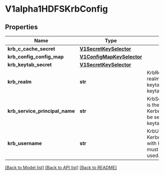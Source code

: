 # V1alpha1HDFSKrbConfig

## Properties
Name | Type | Description | Notes
------------ | ------------- | ------------- | -------------
**krb_c_cache_secret** | [**V1SecretKeySelector**](V1SecretKeySelector.md) |  | [optional] 
**krb_config_config_map** | [**V1ConfigMapKeySelector**](V1ConfigMapKeySelector.md) |  | [optional] 
**krb_keytab_secret** | [**V1SecretKeySelector**](V1SecretKeySelector.md) |  | [optional] 
**krb_realm** | **str** | KrbRealm is the Kerberos realm used with Kerberos keytab It must be set if keytab is used. | [optional] 
**krb_service_principal_name** | **str** | KrbServicePrincipalName is the principal name of Kerberos service It must be set if either ccache or keytab is used. | [optional] 
**krb_username** | **str** | KrbUsername is the Kerberos username used with Kerberos keytab It must be set if keytab is used. | [optional] 

[[Back to Model list]](../README.md#documentation-for-models) [[Back to API list]](../README.md#documentation-for-api-endpoints) [[Back to README]](../README.md)


